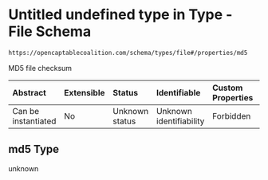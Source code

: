 # Untitled undefined type in Type - File Schema

```txt
https://opencaptablecoalition.com/schema/types/file#/properties/md5
```

MD5 file checksum

| Abstract            | Extensible | Status         | Identifiable            | Custom Properties | Additional Properties | Access Restrictions | Defined In                                                                      |
| :------------------ | :--------- | :------------- | :---------------------- | :---------------- | :-------------------- | :------------------ | :------------------------------------------------------------------------------ |
| Can be instantiated | No         | Unknown status | Unknown identifiability | Forbidden         | Allowed               | none                | [File.schema.json*](../../schema/types/File.schema.json "open original schema") |

## md5 Type

unknown
